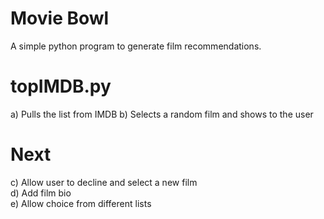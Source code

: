 Movie Bowl
==========
A simple python program to generate film recommendations.

topIMDB.py
===
a) Pulls the list from IMDB
b) Selects a random film and shows to the user


Next
===
c) Allow user to decline and select a new film<br>
d) Add film bio <br>
e) Allow choice from different lists 

